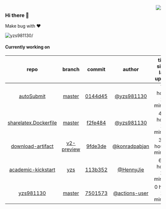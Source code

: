 <img align="right" src="https://github-readme-stats.vercel.app/api?username=yzs981130&show_icons=true&hide_title=true" />

### Hi there 👋


Make bug with ❤️

<p align="left"> <img src=https://komarev.com/ghpvc/?username=yzs981130 alt=yzs981130/> </p>


<!--
**yzs981130/yzs981130** is a ✨ _special_ ✨ repository because its `README.md` (this file) appears on your GitHub profile.

Here are some ideas to get you started:

- 🔭 I’m currently working on ...
- 🌱 I’m currently learning ...
- 👯 I’m looking to collaborate on ...
- 🤔 I’m looking for help with ...
- 💬 Ask me about ...
- 📫 How to reach me: ...
- 😄 Pronouns: ...
- ⚡ Fun fact: ...
-->

#### Currently working on


| repo | branch | commit | author | time since last update | language |
|:---:|:---:|:---:|:---:|:---:|:---:|
| [autoSubmit](https://github.com/yzs981130/autoSubmit) | [master](https://github.com/yzs981130/autoSubmit/tree/master) |[0144d45](https://github.com/yzs981130/autoSubmit/commit/0144d4597dc1eaaddeb8eb9b6bea7b4f749b1aed) | [@yzs981130](https://github.com/yzs981130) |75 hours 12 minutes | ![](https://img.shields.io/badge/language-Go-default.svg?style=flat-square)|
| [sharelatex.Dockerfile](https://github.com/yzs981130/sharelatex.Dockerfile) | [master](https://github.com/yzs981130/sharelatex.Dockerfile/tree/master) |[f2fe484](https://github.com/yzs981130/sharelatex.Dockerfile/commit/f2fe484ae59cfc185cd10852fef2d1a1534a5607) | [@yzs981130](https://github.com/yzs981130) |468 hours 10 minutes | ![](https://img.shields.io/badge/language-Dockerfile-default.svg?style=flat-square)|
| [download-artifact](https://github.com/yzs981130/download-artifact) | [v2-preview](https://github.com/yzs981130/download-artifact/tree/v2-preview) |[9fde3de](https://github.com/yzs981130/download-artifact/commit/9fde3de0b74bd6bc202952485c264b551a4f9405) | [@konradpabjan](https://github.com/konradpabjan) |313 hours 4 minutes | ![](https://img.shields.io/badge/language-TypeScript-default.svg?style=flat-square)|
| [academic-kickstart](https://github.com/HennyJie/academic-kickstart) | [yzs](https://github.com/HennyJie/academic-kickstart/tree/yzs) |[113b352](https://github.com/HennyJie/academic-kickstart/commit/113b35289fd28eb45dbc375eb19aa734da773137) | [@HennyJie](https://github.com/HennyJie) |671 hours 26 minutes | ![](https://img.shields.io/badge/language-Shell-default.svg?style=flat-square)|
| [yzs981130](https://github.com/yzs981130/yzs981130) | [master](https://github.com/yzs981130/yzs981130/tree/master) |[7501573](https://github.com/yzs981130/yzs981130/commit/7501573ec272adb1c7bb9edb5c25e261164732b2) | [@actions-user](https://github.com/actions-user) |0 hours 19 minutes | ![](https://img.shields.io/badge/language-Go-default.svg?style=flat-square)|

